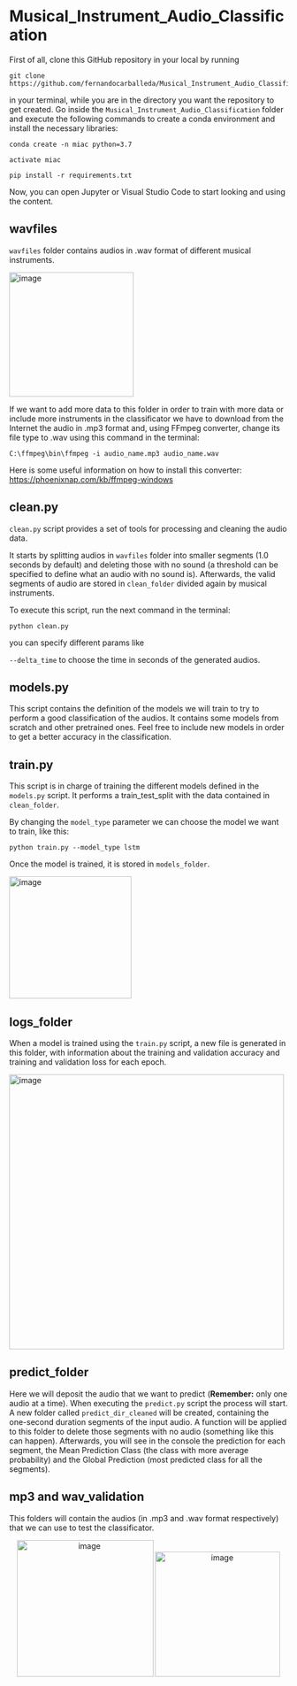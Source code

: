 # Musical_Instrument_Audio_Classification

First of all, clone this GitHub repository in your local by running

```
git clone https://github.com/fernandocarballeda/Musical_Instrument_Audio_Classification.git
```

in your terminal, while you are in the directory you want the repository to get created. Go inside the ``Musical_Instrument_Audio_Classification`` folder and execute the following commands to create a conda environment and install the necessary libraries:

```
conda create -n miac python=3.7

activate miac

pip install -r requirements.txt
```

Now, you can open Jupyter or Visual Studio Code to start looking and using the content.

## wavfiles

``wavfiles`` folder contains audios in .wav format of different musical instruments.

<img width="225" alt="image" src="https://github.com/fernandocarballeda/Musical_Instrument_Audio_Classification/assets/144034714/a4b5db6e-8148-4297-b9e9-a80ada99ef7f">

If we want to add more data to this folder in order to train with more data or include more instruments in the classificator we have to download from the Internet the audio in .mp3 format and, using FFmpeg converter, change its file type to .wav using this command in the terminal:

```
C:\ffmpeg\bin\ffmpeg -i audio_name.mp3 audio_name.wav
```

Here is some useful information on how to install this converter: https://phoenixnap.com/kb/ffmpeg-windows

## clean.py

``clean.py`` script provides a set of tools for processing and cleaning the audio data.

It starts by splitting audios in ``wavfiles`` folder into smaller segments (1.0 seconds by default) and deleting those with no sound (a threshold can be specified to define what an audio with no sound is). Afterwards, the valid segments of audio are stored in ``clean_folder`` divided again by musical instruments.

To execute this script, run the next command in the terminal:

```
python clean.py
```

you can specify different params like

``--delta_time`` to choose the time in seconds of the generated audios.

## models.py

This script contains the definition of the models we will train to try to perform a good classification of the audios. It contains some models from scratch and other pretrained ones. Feel free to include new models in order to get a better accuracy in the classification.

## train.py

This script is in charge of training the different models defined in the ``models.py`` script. It performs a train_test_split with the data contained in ``clean_folder``.

By changing the ``model_type`` parameter we can choose the model we want to train, like this:

```
python train.py --model_type lstm
```

Once the model is trained, it is stored in ``models_folder``.

<img width="221" alt="image" src="https://github.com/fernandocarballeda/Musical_Instrument_Audio_Classification/assets/144034714/2716915b-3f40-4414-bd4f-c03e4d94baf4">


## logs_folder

When a model is trained using the ``train.py`` script, a new file is generated in this folder, with information about the training and validation accuracy and training and validation loss for each epoch.

<img width="497" alt="image" src="https://github.com/fernandocarballeda/Musical_Instrument_Audio_Classification/assets/144034714/169d8940-9d2b-4797-97a5-864e8e61fd8e">

## predict_folder

Here we will deposit the audio that we want to predict (**Remember:** only one audio at a time). When executing the ``predict.py`` script the process will start. A new folder called ``predict_dir_cleaned`` will be created, containing the one-second duration segments of the input audio. A function will be applied to this folder to delete those segments with no audio (something like this can happen). Afterwards, you will see in the console the prediction for each segment, the Mean Prediction Class (the class with more average probability) and the Global Prediction (most predicted class for all the segments).

## mp3 and wav_validation

This folders will contain the audios (in .mp3 and .wav format respectively) that we can use to test the classificator.

<p align="center">
  <img width="247" alt="image" src="https://github.com/fernandocarballeda/Musical_Instrument_Audio_Classification/assets/144034714/b528f0d2-6a79-4741-bdfe-53dedab5cf81">
  <img width="226" alt="image" src="https://github.com/fernandocarballeda/Musical_Instrument_Audio_Classification/assets/144034714/52d28f9e-f830-43fe-b95e-e262f0b60e9c">
</p>
